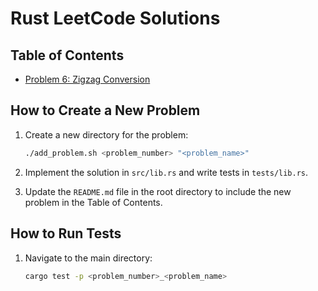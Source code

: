 # Rust LeetCode Solutions

## Table of Contents
- [Problem 6: Zigzag Conversion](problem_6_Zigzag-Conversion/README.md)

## How to Create a New Problem

1. Create a new directory for the problem:
    ```sh
    ./add_problem.sh <problem_number> "<problem_name>"
    ```


3. Implement the solution in `src/lib.rs` and write tests in `tests/lib.rs`.

4. Update the `README.md` file in the root directory to include the new problem in the Table of Contents.

## How to Run Tests

1. Navigate to the main directory:
    ```sh
    cargo test -p <problem_number>_<problem_name>
    ```
